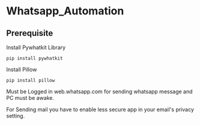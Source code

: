 # Whatsapp_Automation
## Prerequisite
Install Pywhatkit Library
```
pip install pywhatkit
```
Install Pillow
```
pip install pillow
```

Must be Logged in web.whatsapp.com for sending whatsapp message and PC must be awake.

For Sending mail you have to enable less secure app in your email's privacy setting.

